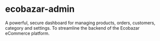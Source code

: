 # ecobazar-admin
A powerful, secure dashboard for managing products, orders, customers, category and settings. To streamline the backend of the Ecobazar eCommerce platform.
